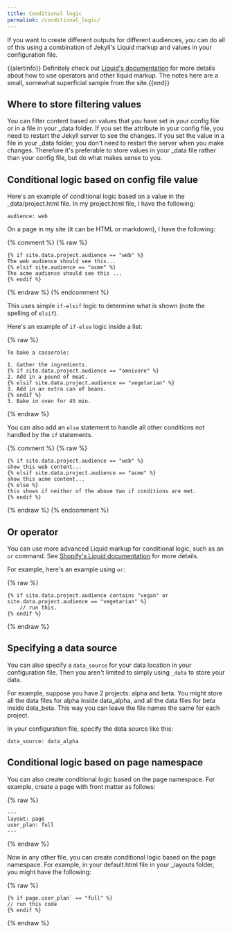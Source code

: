 ```yaml
---
title: Conditional logic
permalink: /conditional_logic/
---
```

If you want to create different outputs for different audiences, you can do all of this using a combination of Jekyll's Liquid markup and values in your configuration file.

{{alertinfo}} Definitely check out [Liquid's documentation](http://docs.shopify.com/themes/liquid-documentation/basics) for more details about how to use operators and other liquid markup. The notes here are a small, somewhat superficial sample from the site.{{end}}

## Where to store filtering values

You can filter content based on values that you have set in your config file or in a file in your _data folder. If you set the attribute in your config file, you need to restart the Jekyll server to see the changes. If you set the value in a file in your _data folder, you don't need to restart the server when you make changes. Therefore it's preferable to store values in your _data file rather than your config file, but do what makes sense to you.

## Conditional logic based on config file value

Here's an example of conditional logic based on a value in the _data/project.html file. In my project.html file, I have the following:

```
audience: web
```

On a page in my site (it can be HTML or markdown), I have the following:


{% comment %}
{% raw %}
```
{% if site.data.project.audience == "web" %}
The web audience should see this...
{% elsif site.audience == "acme" %}
The acme audience should see this ...
{% endif %}
```
 {% endraw %}
 {% endcomment %}


This uses simple `if-elsif` logic to determine what is shown (note the spelling of `elsif`). 

Here's an example of `if-else` logic inside a list:

{% raw %}
```liquid
To bake a casserole:

1. Gather the ingredients.
{% if site.data.project.audience == "omnivore" %}
2. Add in a pound of meat.
{% elsif site.data.project.audience == "vegetarian" %}
3. Add in an extra can of beans.
{% endif %}
3. Bake in oven for 45 min.
```
{% endraw %}

You can also add an `else` statement to handle all other conditions not handled by the `if` statements. 

{% comment %}
{% raw %}
```
{% if site.data.project.audience == "web" %}
show this web content...
{% elsif site.data.project.audience == "acme" %}
show this acme content...
{% else %}
this shows if neither of the above two if conditions are met.
{% endif %}
```
{% endraw %}
{% endcomment %}


## Or operator

You can use more advanced Liquid markup for conditional logic, such as an `or` command. See [Shopify's Liquid documentation](http://docs.shopify.com/themes/liquid-documentation/basics/operators) for more details. 

For example, here's an example using `or`:

{% raw %}
```
{% if site.data.project.audience contains "vegan" or site.data.project.audience == "vegetarian" %}
    // run this.
{% endif %}
```
{% endraw %}

## Specifying a data source

You can also specify a `data_source` for your data location in your configuration file. Then you aren't limited to simply using `_data` to store your data. 

For example, suppose you have 2 projects: alpha and beta. You might store all the data files for alpha inside data_alpha, and all the data files for beta inside data_beta. This way you can leave the file names the same for each project. 

In your configuration file, specify the data source like this:

```
data_source: data_alpha
```

## Conditional logic based on page namespace

You can also create conditional logic based on the page namespace. For example, create a page with front matter as follows:

{% raw %}
```liquid
---
layout: page
user_plan: full
---
```
 {% endraw %}


Now in any other file, you can create conditional logic based on the page namespace. For example, in your default.html file in your _layouts folder, you might have the following:

{% raw %}
```liquid
{% if page.user_plan` == "full" %}
// run this code
{% endif %}
```
{% endraw %}
